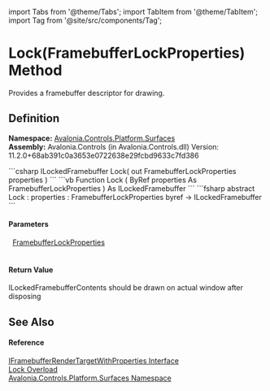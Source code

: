 import Tabs from '@theme/Tabs'; 
import TabItem from '@theme/TabItem'; 
import Tag from '@site/src/components/Tag'; 

# Lock(FramebufferLockProperties) Method


Provides a framebuffer descriptor for drawing.



## Definition
**Namespace:** <a href="N_Avalonia_Controls_Platform_Surfaces">Avalonia.Controls.Platform.Surfaces</a>  
**Assembly:** Avalonia.Controls (in Avalonia.Controls.dll) Version: 11.2.0+68ab391c0a3653e0722638e29fcbd9633c7fd386

<Tabs groupId="api-code-preview">
<TabItem value="csharp" label="C#">
```csharp
ILockedFramebuffer Lock(
	out FramebufferLockProperties properties
)
```
</TabItem>
<TabItem value="vb" label="VB">
```vb
Function Lock ( 
	<OutAttribute> ByRef properties As FramebufferLockProperties
) As ILockedFramebuffer
```
</TabItem>
<TabItem value="fsharp" label="F#">
```fsharp
abstract Lock : 
        properties : FramebufferLockProperties byref -> ILockedFramebuffer 
```
</TabItem>
</Tabs>



#### Parameters
<dl><dt>  <a href="T_Avalonia_Controls_Platform_Surfaces_FramebufferLockProperties">FramebufferLockProperties</a></dt><dd> </dd></dl>

#### Return Value
ILockedFramebufferContents should be drawn on actual window after disposing

## See Also


#### Reference
<a href="T_Avalonia_Controls_Platform_Surfaces_IFramebufferRenderTargetWithProperties">IFramebufferRenderTargetWithProperties Interface</a>  
<a href="Overload_Avalonia_Controls_Platform_Surfaces_IFramebufferRenderTargetWithProperties_Lock">Lock Overload</a>  
<a href="N_Avalonia_Controls_Platform_Surfaces">Avalonia.Controls.Platform.Surfaces Namespace</a>  
